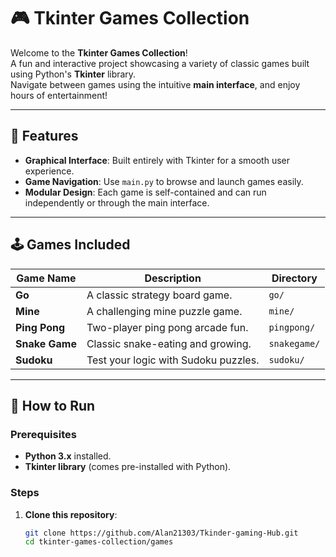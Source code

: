 # 🎮 Tkinter Games Collection

Welcome to the **Tkinter Games Collection**!  
A fun and interactive project showcasing a variety of classic games built using Python's **Tkinter** library.  
Navigate between games using the intuitive **main interface**, and enjoy hours of entertainment!

---

## 🌟 Features
- **Graphical Interface**: Built entirely with Tkinter for a smooth user experience.
- **Game Navigation**: Use `main.py` to browse and launch games easily.
- **Modular Design**: Each game is self-contained and can run independently or through the main interface.

---

## 🕹️ Games Included

| Game Name      | Description                          | Directory       |
|----------------|--------------------------------------|-----------------|
| **Go**         | A classic strategy board game.       | `go/`           |
| **Mine**       | A challenging mine puzzle game.      | `mine/`         |
| **Ping Pong**  | Two-player ping pong arcade fun.     | `pingpong/`     |
| **Snake Game** | Classic snake-eating and growing.    | `snakegame/`    |
| **Sudoku**     | Test your logic with Sudoku puzzles. | `sudoku/`       |

---

## 🚀 How to Run

### Prerequisites
- **Python 3.x** installed.
- **Tkinter library** (comes pre-installed with Python).

### Steps
1. **Clone this repository**:
   ```bash
   git clone https://github.com/Alan21303/Tkinder-gaming-Hub.git
   cd tkinter-games-collection/games
